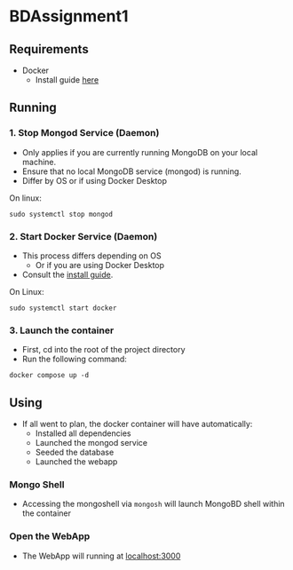 # BDAssignment1
## Requirements
- Docker
    - Install guide [here](https://docs.docker.com/engine/install/)
    
## Running
### 1. Stop Mongod Service (Daemon)
- Only applies if you are currently running MongoDB on your local machine.
- Ensure that no local MongoDB service (mongod) is running.
- Differ by OS or if using Docker Desktop

On linux:

```shell
sudo systemctl stop mongod 
```

### 2. Start Docker Service (Daemon)
- This process differs depending on OS
    - Or if you are using Docker Desktop
- Consult the [install guide](https://docs.docker.com/engine/install/).

On Linux:

```shell
sudo systemctl start docker
```


### 3. Launch the container
- First, cd into the root of the project directory
- Run the following command:

```shell
docker compose up -d
```

## Using
- If all went to plan, the docker container will have automatically:
    - Installed all dependencies
    - Launched the mongod service
    - Seeded the database
    - Launched the webapp

### Mongo Shell
- Accessing the mongoshell via `mongosh` will launch MongoBD shell within the container

### Open the WebApp
- The WebApp will running at [localhost:3000](http:localhost:3000)
